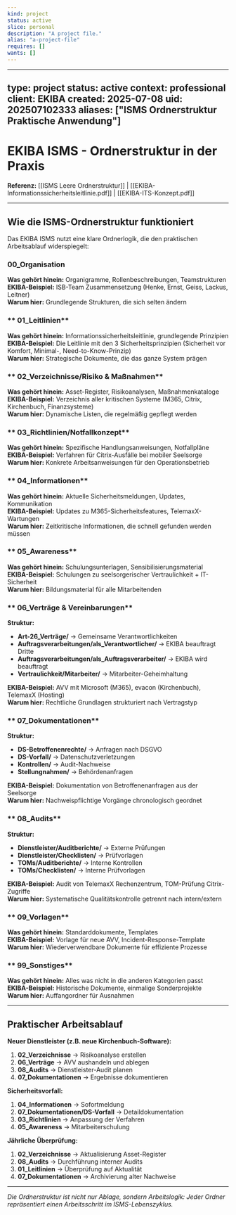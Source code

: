 ```yaml
---
kind: project
status: active
slice: personal
description: "A project file."
alias: "a-project-file"
requires: []
wants: []
---
```

---
type: project
status: active
context: professional
client: EKIBA
created: 2025-07-08
uid: 202507102333
aliases: ["ISMS Ordnerstruktur Praktische Anwendung"]
---

# EKIBA ISMS - Ordnerstruktur in der Praxis

**Referenz:** [[ISMS Leere Ordnerstruktur]] | [[EKIBA-Informationssicherheitsleitlinie.pdf]] | [[EKIBA-ITS-Konzept.pdf]]

---

## Wie die ISMS-Ordnerstruktur funktioniert

Das EKIBA ISMS nutzt eine klare Ordnerlogik, die den praktischen Arbeitsablauf widerspiegelt:

### **00_Organisation**
**Was gehört hinein:** Organigramme, Rollenbeschreibungen, Teamstrukturen  
**EKIBA-Beispiel:** ISB-Team Zusammensetzung (Henke, Ernst, Geiss, Lackus, Leitner)  
**Warum hier:** Grundlegende Strukturen, die sich selten ändern

### ** 01_Leitlinien** 
**Was gehört hinein:** Informationssicherheitsleitlinie, grundlegende Prinzipien  
**EKIBA-Beispiel:** Die Leitlinie mit den 3 Sicherheitsprinzipien (Sicherheit vor Komfort, Minimal-, Need-to-Know-Prinzip)  
**Warum hier:** Strategische Dokumente, die das ganze System prägen

### ** 02_Verzeichnisse/Risiko & Maßnahmen**
**Was gehört hinein:** Asset-Register, Risikoanalysen, Maßnahmenkataloge  
**EKIBA-Beispiel:** Verzeichnis aller kritischen Systeme (M365, Citrix, Kirchenbuch, Finanzsysteme)  
**Warum hier:** Dynamische Listen, die regelmäßig gepflegt werden

### ** 03_Richtlinien/Notfallkonzept**
**Was gehört hinein:** Spezifische Handlungsanweisungen, Notfallpläne  
**EKIBA-Beispiel:** Verfahren für Citrix-Ausfälle bei mobiler Seelsorge  
**Warum hier:** Konkrete Arbeitsanweisungen für den Operationsbetrieb

### ** 04_Informationen**
**Was gehört hinein:** Aktuelle Sicherheitsmeldungen, Updates, Kommunikation  
**EKIBA-Beispiel:** Updates zu M365-Sicherheitsfeatures, TelemaxX-Wartungen  
**Warum hier:** Zeitkritische Informationen, die schnell gefunden werden müssen

### ** 05_Awareness**
**Was gehört hinein:** Schulungsunterlagen, Sensibilisierungsmaterial  
**EKIBA-Beispiel:** Schulungen zu seelsorgerischer Vertraulichkeit + IT-Sicherheit  
**Warum hier:** Bildungsmaterial für alle Mitarbeitenden

### ** 06_Verträge & Vereinbarungen**
**Struktur:**
- **Art-26_Verträge/** → Gemeinsame Verantwortlichkeiten  
- **Auftragsverarbeitungen/als_Verantwortlicher/** → EKIBA beauftragt Dritte  
- **Auftragsverarbeitungen/als_Auftragsverarbeiter/** → EKIBA wird beauftragt  
- **Vertraulichkeit/Mitarbeiter/** → Mitarbeiter-Geheimhaltung  

**EKIBA-Beispiel:** AVV mit Microsoft (M365), evacon (Kirchenbuch), TelemaxX (Hosting)  
**Warum hier:** Rechtliche Grundlagen strukturiert nach Vertragstyp

### ** 07_Dokumentationen**
**Struktur:**
- **DS-Betroffenenrechte/** → Anfragen nach DSGVO  
- **DS-Vorfall/** → Datenschutzverletzungen  
- **Kontrollen/** → Audit-Nachweise  
- **Stellungnahmen/** → Behördenanfragen  

**EKIBA-Beispiel:** Dokumentation von Betroffenenanfragen aus der Seelsorge  
**Warum hier:** Nachweispflichtige Vorgänge chronologisch geordnet

### ** 08_Audits**
**Struktur:**
- **Dienstleister/Auditberichte/** → Externe Prüfungen  
- **Dienstleister/Checklisten/** → Prüfvorlagen  
- **TOMs/Auditberichte/** → Interne Kontrollen  
- **TOMs/Checklisten/** → Interne Prüfvorlagen  

**EKIBA-Beispiel:** Audit von TelemaxX Rechenzentrum, TOM-Prüfung Citrix-Zugriffe  
**Warum hier:** Systematische Qualitätskontrolle getrennt nach intern/extern

### ** 09_Vorlagen**
**Was gehört hinein:** Standarddokumente, Templates  
**EKIBA-Beispiel:** Vorlage für neue AVV, Incident-Response-Template  
**Warum hier:** Wiederverwendbare Dokumente für effiziente Prozesse

### ** 99_Sonstiges**
**Was gehört hinein:** Alles was nicht in die anderen Kategorien passt  
**EKIBA-Beispiel:** Historische Dokumente, einmalige Sonderprojekte  
**Warum hier:** Auffangordner für Ausnahmen

---

## Praktischer Arbeitsablauf

**Neuer Dienstleister (z.B. neue Kirchenbuch-Software):**
1. **02_Verzeichnisse** → Risikoanalyse erstellen
2. **06_Verträge** → AVV aushandeln und ablegen
3. **08_Audits** → Dienstleister-Audit planen
4. **07_Dokumentationen** → Ergebnisse dokumentieren

**Sicherheitsvorfall:**
1. **04_Informationen** → Sofortmeldung
2. **07_Dokumentationen/DS-Vorfall** → Detaildokumentation  
3. **03_Richtlinien** → Anpassung der Verfahren
4. **05_Awareness** → Mitarbeiterschulung

**Jährliche Überprüfung:**
1. **02_Verzeichnisse** → Aktualisierung Asset-Register
2. **08_Audits** → Durchführung interner Audits
3. **01_Leitlinien** → Überprüfung auf Aktualität
4. **07_Dokumentationen** → Archivierung alter Nachweise

---

*Die Ordnerstruktur ist nicht nur Ablage, sondern Arbeitslogik: Jeder Ordner repräsentiert einen Arbeitsschritt im ISMS-Lebenszyklus.*
